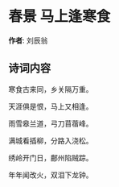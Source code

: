 # 春景 马上逢寒食

**作者**: 刘辰翁

## 诗词内容

寒食古来同，乡关隔万重。

天涯俱是恨，马上又相逢。

雨雪皋兰道，弓刀苜蓿峰。

满城看插柳，分路入浇松。

绣岭开门日，鄜州陷贼踪。

年年闻改火，双泪下龙钟。

